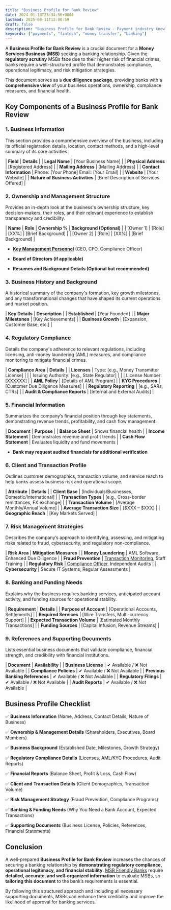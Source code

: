 ```yaml
---
title: "Business Profile for Bank Review"
date: 2024-01-18T23:34:50+0000
lastmod: 2025-08-11T12:00:59
draft: false
description: "Business Profile for Bank Review - Payment industry knowledge and insights"
keywords: ["payments", "fintech", "money transfer", "banking"]
---
```


A **Business Profile for Bank Review** is a crucial document for a **Money Services Business (MSB)** seeking a banking relationship. Given the **regulatory scrutiny** MSBs face due to their higher risk of financial crimes, banks require a well-structured profile that demonstrates compliance, operational legitimacy, and risk mitigation strategies.

This document serves as a **due diligence package**, providing banks with a **comprehensive view** of your business operations, ownership, compliance measures, and financial health.

## Key Components of a Business Profile for Bank Review

### 1. Business Information

This section provides a comprehensive overview of the business, including its official registration details, location, contact methods, and a high-level summary of its core activities.

| **Field** | **Details** |
| **Legal Name** | [Your Business Name] |
| **Physical Address** | [Registered Address] |
| **Mailing Address** | [Mailing Address] |
| **Contact Information** | Phone: [Your Phone] Email: [Your Email] |
| **Website** | [Your Website] |
| **Nature of Business Activities** | [Brief Description of Services Offered] |

### 2. Ownership and Management Structure

Provides an in-depth look at the business's ownership structure, key decision-makers, their roles, and their relevant experience to establish transparency and credibility.

| **Name** | **Role** | **Ownership %** | **Background (Optional)** |
| [Owner 1] | [Role] | [XX%] | [Brief Background] |
| [Owner 2] | [Role] | [XX%] | [Brief Background] |

- **[Key Management Personnel](https://faisalkhanllc.xyz/resources/payments-wiki/k/key-management-personnel-kmp/)** (CEO, CFO, Compliance Officer)

- **Board of Directors (if applicable)**

- **Resumes and Background Details (Optional but recommended)**

### 3. Business History and Background

A historical summary of the company's formation, key growth milestones, and any transformational changes that have shaped its current operations and market position.

| **Key Details** | **Description** |
| **Established** | [Year Founded] |
| **Major Milestones** | [Key Achievements] |
| **Business Growth** | [Expansion, Customer Base, etc.] |

### 4. Regulatory Compliance

Details the company's adherence to relevant regulations, including licensing, anti-money laundering (AML) measures, and compliance monitoring to mitigate financial crimes.

| **Compliance Area** | **Details** |
| **Licenses** | Type: [e.g., Money Transmitter License] |
|  | Issuing Authority: [e.g., State Regulator] |
|  | License Number: [XXXXXX] |
| **[AML](https://faisalkhanllc.xyz/resources/payments-wiki/a/anti-money-laundering-aml/) Policy** | [Details of AML Program] |
| **KYC Procedures** | [Customer Due Diligence Measures] |
| **Regulatory Reporting** | [e.g., SARs, CTRs] |
| **Audit & Compliance Reports** | [Internal and External Audits] |

### 5. Financial Information

Summarizes the company’s financial position through key statements, demonstrating revenue trends, profitability, and cash flow management.

| **Document** | **Purpose** |
| **Balance Sheet** | Shows financial health |
| **Income Statement** | Demonstrates revenue and profit trends |
| **Cash Flow Statement** | Evaluates liquidity and fund movements |

- **Bank may request audited financials for additional verification**

### 6. Client and Transaction Profile

Outlines customer demographics, transaction volume, and service reach to help banks assess business risk and operational scope.

| **Attribute** | **Details** |
| **Client Base** | [Individuals/Businesses, Domestic/International] |
| **Transaction Types** | [e.g., Cross-border remittances, FX exchange] |
| **Transaction Volume** | [Average Monthly/Annual Volume] |
| **Average Transaction Size** | [$XXX – $XXX] |
| **Geographic Reach** | [Key Markets Served] |

### 7. Risk Management Strategies

Describes the company’s approach to identifying, assessing, and mitigating risks related to fraud, cybersecurity, and regulatory non-compliance.

| **Risk Area** | **Mitigation Measures** |
| **Money Laundering** | AML Software, Enhanced Due Diligence |
| **Fraud Prevention** | [Transaction Monitoring](https://faisalkhanllc.xyz/resources/payments-wiki/t/transaction-monitoring/), Staff Training |
| **Regulatory Risk** | [Compliance Officer](https://faisalkhanllc.xyz/resources/payments-wiki/c/compliance-officer/), Independent Audits |
| **Cybersecurity** | Secure IT Systems, Regular Assessments |

### 8. Banking and Funding Needs

Explains why the business requires banking services, anticipated account activity, and funding sources for operational stability.

| **Requirement** | **Details** |
| **Purpose of Account** | [Operational Accounts, Settlements] |
| **Required Services** | [Wire Transfers, Multi-currency Support] |
| **Expected Transaction Volume** | [Estimated Monthly Transactions] |
| **Funding Sources** | [Capital Infusion, Revenue Streams] |

### 9. References and Supporting Documents

Lists essential business documents that validate compliance, financial strength, and credibility with financial institutions.

| **Document** | **Availability** |
| **Business License** | ✔ Available / ❌ Not Available |
| **Compliance Policies** | ✔ Available / ❌ Not Available |
| **Previous Banking References** | ✔ Available / ❌ Not Available |
| **Regulatory Filings** | ✔ Available / ❌ Not Available |
| **Audit Reports** | ✔ Available / ❌ Not Available |

## Business Profile Checklist

✅ **Business Information** (Name, Address, Contact Details, Nature of Business)

✅ **Ownership & Management Details** (Shareholders, Executives, Board Members)

✅ **Business Background** (Established Date, Milestones, Growth Strategy)

✅ **Regulatory Compliance Details** (Licenses, AML/KYC Procedures, Audit Reports)

✅ **Financial Reports** (Balance Sheet, Profit & Loss, Cash Flow)

✅ **Client and Transaction Details** (Client Demographics, Transaction Volume)

✅ **Risk Management Strategy** (Fraud Prevention, Compliance Programs)

✅ **Banking & Funding Needs** (Why You Need a Bank Account, Expected Transactions)

✅ **Supporting Documents** (Business License, Policies, References, Financial Statements)

## Conclusion

A well-prepared **Business Profile for Bank Review** increases the chances of securing a banking relationship by **demonstrating regulatory compliance, operational legitimacy, and financial stability**. [MSB Friendly Banks](https://msbfriendlybanks.com/) require **detailed, accurate, and well-organized information** to evaluate MSBs, so **tailoring this document** to the bank’s requirements is essential.

By following this structured approach and including all necessary supporting documents, MSBs can enhance their credibility and improve the likelihood of approval for banking services.